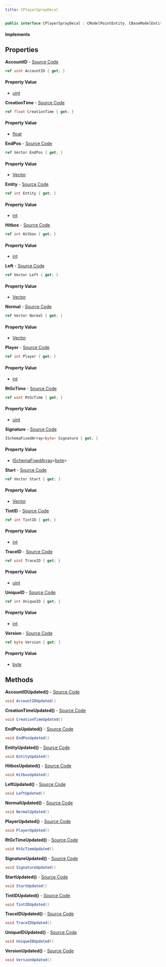 ```yaml
---
title: CPlayerSprayDecal
---
```


```csharp
public interface CPlayerSprayDecal : CModelPointEntity, CBaseModelEntity, CBaseEntity, CEntityInstance, ISchemaClass<CEntityInstance>, ISchemaClass<CBaseEntity>, ISchemaClass<CBaseModelEntity>, ISchemaClass<CModelPointEntity>, ISchemaClass<CPlayerSprayDecal>, ISchemaField, ISchemaClass, INativeHandle
```

#### Implements

## Properties

**AccountID** - [Source Code](https://github.com/swiftly-solution/swiftlys2/blob/master/managed/src/SwiftlyS2.Generated/Schemas/Interfaces/CPlayerSprayDecal.cs#L18)

```csharp
ref uint AccountID { get; }
```

#### Property Value

- [uint](https://learn.microsoft.com/dotnet/api/system.uint32)

**CreationTime** - [Source Code](https://github.com/swiftly-solution/swiftlys2/blob/master/managed/src/SwiftlyS2.Generated/Schemas/Interfaces/CPlayerSprayDecal.cs#L38)

```csharp
ref float CreationTime { get; }
```

#### Property Value

- [float](https://learn.microsoft.com/dotnet/api/system.single)

**EndPos** - [Source Code](https://github.com/swiftly-solution/swiftlys2/blob/master/managed/src/SwiftlyS2.Generated/Schemas/Interfaces/CPlayerSprayDecal.cs#L24)

```csharp
ref Vector EndPos { get; }
```

#### Property Value

- [Vector](/docs/api/shared/natives/vector)

**Entity** - [Source Code](https://github.com/swiftly-solution/swiftlys2/blob/master/managed/src/SwiftlyS2.Generated/Schemas/Interfaces/CPlayerSprayDecal.cs#L34)

```csharp
ref int Entity { get; }
```

#### Property Value

- [int](https://learn.microsoft.com/dotnet/api/system.int32)

**Hitbox** - [Source Code](https://github.com/swiftly-solution/swiftlys2/blob/master/managed/src/SwiftlyS2.Generated/Schemas/Interfaces/CPlayerSprayDecal.cs#L36)

```csharp
ref int Hitbox { get; }
```

#### Property Value

- [int](https://learn.microsoft.com/dotnet/api/system.int32)

**Left** - [Source Code](https://github.com/swiftly-solution/swiftlys2/blob/master/managed/src/SwiftlyS2.Generated/Schemas/Interfaces/CPlayerSprayDecal.cs#L28)

```csharp
ref Vector Left { get; }
```

#### Property Value

- [Vector](/docs/api/shared/natives/vector)

**Normal** - [Source Code](https://github.com/swiftly-solution/swiftlys2/blob/master/managed/src/SwiftlyS2.Generated/Schemas/Interfaces/CPlayerSprayDecal.cs#L30)

```csharp
ref Vector Normal { get; }
```

#### Property Value

- [Vector](/docs/api/shared/natives/vector)

**Player** - [Source Code](https://github.com/swiftly-solution/swiftlys2/blob/master/managed/src/SwiftlyS2.Generated/Schemas/Interfaces/CPlayerSprayDecal.cs#L32)

```csharp
ref int Player { get; }
```

#### Property Value

- [int](https://learn.microsoft.com/dotnet/api/system.int32)

**RtGcTime** - [Source Code](https://github.com/swiftly-solution/swiftlys2/blob/master/managed/src/SwiftlyS2.Generated/Schemas/Interfaces/CPlayerSprayDecal.cs#L22)

```csharp
ref uint RtGcTime { get; }
```

#### Property Value

- [uint](https://learn.microsoft.com/dotnet/api/system.uint32)

**Signature** - [Source Code](https://github.com/swiftly-solution/swiftlys2/blob/master/managed/src/SwiftlyS2.Generated/Schemas/Interfaces/CPlayerSprayDecal.cs#L44)

```csharp
ISchemaFixedArray<byte> Signature { get; }
```

#### Property Value

- [ISchemaFixedArray](/docs/api/shared/schemas/ischemafixedarray-1)<[byte](https://learn.microsoft.com/dotnet/api/system.byte)>

**Start** - [Source Code](https://github.com/swiftly-solution/swiftlys2/blob/master/managed/src/SwiftlyS2.Generated/Schemas/Interfaces/CPlayerSprayDecal.cs#L26)

```csharp
ref Vector Start { get; }
```

#### Property Value

- [Vector](/docs/api/shared/natives/vector)

**TintID** - [Source Code](https://github.com/swiftly-solution/swiftlys2/blob/master/managed/src/SwiftlyS2.Generated/Schemas/Interfaces/CPlayerSprayDecal.cs#L40)

```csharp
ref int TintID { get; }
```

#### Property Value

- [int](https://learn.microsoft.com/dotnet/api/system.int32)

**TraceID** - [Source Code](https://github.com/swiftly-solution/swiftlys2/blob/master/managed/src/SwiftlyS2.Generated/Schemas/Interfaces/CPlayerSprayDecal.cs#L20)

```csharp
ref uint TraceID { get; }
```

#### Property Value

- [uint](https://learn.microsoft.com/dotnet/api/system.uint32)

**UniqueID** - [Source Code](https://github.com/swiftly-solution/swiftlys2/blob/master/managed/src/SwiftlyS2.Generated/Schemas/Interfaces/CPlayerSprayDecal.cs#L16)

```csharp
ref int UniqueID { get; }
```

#### Property Value

- [int](https://learn.microsoft.com/dotnet/api/system.int32)

**Version** - [Source Code](https://github.com/swiftly-solution/swiftlys2/blob/master/managed/src/SwiftlyS2.Generated/Schemas/Interfaces/CPlayerSprayDecal.cs#L42)

```csharp
ref byte Version { get; }
```

#### Property Value

- [byte](https://learn.microsoft.com/dotnet/api/system.byte)

## Methods

**AccountIDUpdated()** - [Source Code](https://github.com/swiftly-solution/swiftlys2/blob/master/managed/src/SwiftlyS2.Generated/Schemas/Interfaces/CPlayerSprayDecal.cs#L47)

```csharp
void AccountIDUpdated()
```

**CreationTimeUpdated()** - [Source Code](https://github.com/swiftly-solution/swiftlys2/blob/master/managed/src/SwiftlyS2.Generated/Schemas/Interfaces/CPlayerSprayDecal.cs#L57)

```csharp
void CreationTimeUpdated()
```

**EndPosUpdated()** - [Source Code](https://github.com/swiftly-solution/swiftlys2/blob/master/managed/src/SwiftlyS2.Generated/Schemas/Interfaces/CPlayerSprayDecal.cs#L50)

```csharp
void EndPosUpdated()
```

**EntityUpdated()** - [Source Code](https://github.com/swiftly-solution/swiftlys2/blob/master/managed/src/SwiftlyS2.Generated/Schemas/Interfaces/CPlayerSprayDecal.cs#L55)

```csharp
void EntityUpdated()
```

**HitboxUpdated()** - [Source Code](https://github.com/swiftly-solution/swiftlys2/blob/master/managed/src/SwiftlyS2.Generated/Schemas/Interfaces/CPlayerSprayDecal.cs#L56)

```csharp
void HitboxUpdated()
```

**LeftUpdated()** - [Source Code](https://github.com/swiftly-solution/swiftlys2/blob/master/managed/src/SwiftlyS2.Generated/Schemas/Interfaces/CPlayerSprayDecal.cs#L52)

```csharp
void LeftUpdated()
```

**NormalUpdated()** - [Source Code](https://github.com/swiftly-solution/swiftlys2/blob/master/managed/src/SwiftlyS2.Generated/Schemas/Interfaces/CPlayerSprayDecal.cs#L53)

```csharp
void NormalUpdated()
```

**PlayerUpdated()** - [Source Code](https://github.com/swiftly-solution/swiftlys2/blob/master/managed/src/SwiftlyS2.Generated/Schemas/Interfaces/CPlayerSprayDecal.cs#L54)

```csharp
void PlayerUpdated()
```

**RtGcTimeUpdated()** - [Source Code](https://github.com/swiftly-solution/swiftlys2/blob/master/managed/src/SwiftlyS2.Generated/Schemas/Interfaces/CPlayerSprayDecal.cs#L49)

```csharp
void RtGcTimeUpdated()
```

**SignatureUpdated()** - [Source Code](https://github.com/swiftly-solution/swiftlys2/blob/master/managed/src/SwiftlyS2.Generated/Schemas/Interfaces/CPlayerSprayDecal.cs#L60)

```csharp
void SignatureUpdated()
```

**StartUpdated()** - [Source Code](https://github.com/swiftly-solution/swiftlys2/blob/master/managed/src/SwiftlyS2.Generated/Schemas/Interfaces/CPlayerSprayDecal.cs#L51)

```csharp
void StartUpdated()
```

**TintIDUpdated()** - [Source Code](https://github.com/swiftly-solution/swiftlys2/blob/master/managed/src/SwiftlyS2.Generated/Schemas/Interfaces/CPlayerSprayDecal.cs#L58)

```csharp
void TintIDUpdated()
```

**TraceIDUpdated()** - [Source Code](https://github.com/swiftly-solution/swiftlys2/blob/master/managed/src/SwiftlyS2.Generated/Schemas/Interfaces/CPlayerSprayDecal.cs#L48)

```csharp
void TraceIDUpdated()
```

**UniqueIDUpdated()** - [Source Code](https://github.com/swiftly-solution/swiftlys2/blob/master/managed/src/SwiftlyS2.Generated/Schemas/Interfaces/CPlayerSprayDecal.cs#L46)

```csharp
void UniqueIDUpdated()
```

**VersionUpdated()** - [Source Code](https://github.com/swiftly-solution/swiftlys2/blob/master/managed/src/SwiftlyS2.Generated/Schemas/Interfaces/CPlayerSprayDecal.cs#L59)

```csharp
void VersionUpdated()
```

